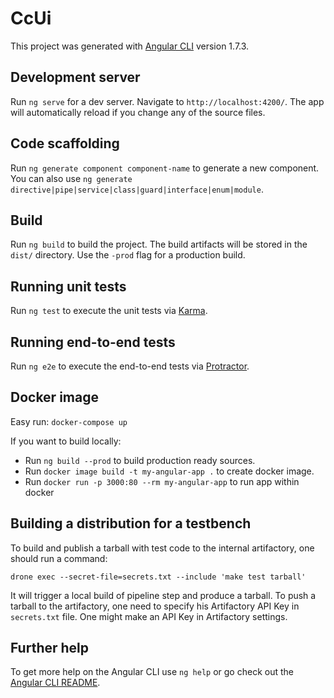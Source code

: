 # CcUi

This project was generated with [Angular CLI](https://github.com/angular/angular-cli) version 1.7.3.

## Development server

Run `ng serve` for a dev server. Navigate to `http://localhost:4200/`. The app will automatically reload if you change any of the source files.

## Code scaffolding

Run `ng generate component component-name` to generate a new component. You can also use `ng generate directive|pipe|service|class|guard|interface|enum|module`.

## Build

Run `ng build` to build the project. The build artifacts will be stored in the `dist/` directory. Use the `-prod` flag for a production build.

## Running unit tests

Run `ng test` to execute the unit tests via [Karma](https://karma-runner.github.io).

## Running end-to-end tests

Run `ng e2e` to execute the end-to-end tests via [Protractor](http://www.protractortest.org/).

## Docker image
Easy run: `docker-compose up`

If you want to build locally:
- Run `ng build --prod` to build production ready sources.
- Run `docker image build -t my-angular-app .` to create docker image.
- Run `docker run -p 3000:80 --rm my-angular-app` to run app within docker


## Building a distribution for a testbench

To build and publish a tarball with test code to the internal artifactory,
one should run a command:
```
drone exec --secret-file=secrets.txt --include 'make test tarball'
```
It will trigger a local build of pipeline step and produce a tarball.
To push a tarball to the artifactory, one need to specify his Artifactory
API Key in `secrets.txt` file. One might make an API Key in Artifactory
settings.

## Further help

To get more help on the Angular CLI use `ng help` or go check out the [Angular CLI README](https://github.com/angular/angular-cli/blob/master/README.md).

